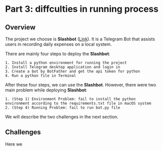 # Part 3: diffculties in running process

## Overview
The project we choose is **Slashbot** ([Link](https://github.com/secheaper/slashbot)). It is a Telegram Bot that assists users in recording daily expenses on a local system.

There are mainly four steps to deploy the **Slashbot**: 

    1. Install a python environment for running the project
    2. Install Telegram desktop application and login in
    3. Create a bot by BotFather and get the api token for python
    4. Run a python file in Terminal

After these four steps, we can use the **Slashbot**. However, there were two main problem while deploying **Slashbot**: 

    1. (Step 1) Environment Problem: fail to install the python environment according to the requirements.txt file in macOS system
    2. (Step 4) Running Problem: fail to run bot.py file

We will describe the two challenges in the next section.

## Challenges
Here we 